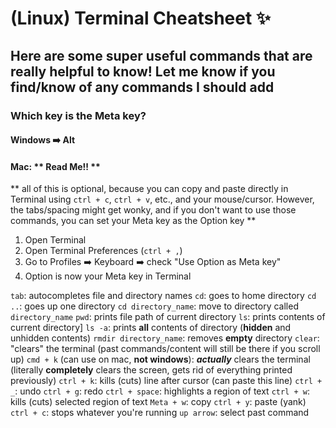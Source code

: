 # (Linux) Terminal Cheatsheet :sparkles:

## Here are some super useful commands that are **really** helpful to know! Let me know if you find/know of any commands I should add

### Which key is the Meta key?
#### Windows :arrow_right: Alt
#### Mac: ** Read Me!! **
** all of this is optional, because you can copy and paste directly in Terminal using `ctrl + c`, `ctrl + v`, etc., and your mouse/cursor. However, the tabs/spacing might get wonky, and if you don't want to use those commands, you can set your Meta key as the Option key **
1. Open Terminal
2. Open Terminal Preferences (` ctrl + , `)
3. Go to Profiles :arrow_right: Keyboard :arrow_right: check "Use Option as Meta key"
4. Option is now your Meta key in Terminal

`tab`: autocompletes file and directory names
`cd`: goes to home directory
`cd ..`: goes up one directory
`cd directory_name`: move to directory called `directory_name`
`pwd`: prints file path of current directory
`ls`: prints contents of current directory]
`ls -a`: prints **all** contents of directory (**hidden** and unhidden contents)
`rmdir directory_name`: removes **empty** directory
`clear`: "clears" the terminal (past commands/content will still be there if you scroll up)
`cmd + k` (can use on mac, **not windows**): ***actually*** clears the terminal (literally **completely** clears the screen, gets rid of everything printed previously)
`ctrl + k`: kills (cuts) line after cursor (can paste this line)
`ctrl + _`: undo
`ctrl + g`: redo
`ctrl + space`: highlights a region of text
`ctrl + w`: kills (cuts) selected region of text
`Meta + w`: copy
`ctrl + y`: paste (yank)
`ctrl + c`: stops whatever you're running
`up arrow`: select past command
